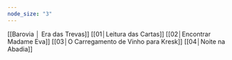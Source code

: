 ```yaml
---
node_size: "3"
---
```

[[Barovia │ Era das Trevas]]
[[01│Leitura das Cartas]]
[[02│Encontrar Madame Eva]]
[[03│O Carregamento de Vinho para Kresk]]
[[04│Noite na Abadia]]
